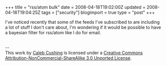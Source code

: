 +++
title = "rss/atom bulk"
date = 2008-04-18T19:02:00Z
updated = 2008-04-18T19:04:25Z
tags = ["security"]
blogimport = true 
type = "post"
+++

I've noticed recently that some of the feeds I've subscribed to are including a lot of stuff I don't care about, I'm wondering if it would be possible to have a bayesian filter for rss/atom like I do for email.<div class="blogger-post-footer"><br />--<br />
This <span xmlns:dc="http://purl.org/dc/elements/1.1/" href="http://purl.org/dc/dcmitype/Text" rel="dc:type">work</span> by <a xmlns:cc="http://creativecommons.org/ns#" href="http://www.xenoterracide.com" property="cc:attributionName" rel="cc:attributionURL">Caleb Cushing</a> is licensed under a <a rel="license" href="http://creativecommons.org/licenses/by-nc-sa/3.0/">Creative Commons Attribution-NonCommercial-ShareAlike 3.0 Unported License</a>.</div>
